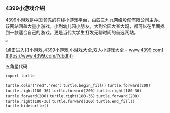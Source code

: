 ### 4399小游戏介绍

4399小游戏是中国领先的在线小游戏平台，由四三九九网络股份有限公司主办。该网站涵盖大量小游戏，小到幼儿园小朋友，大到公园大爷大妈，都可以在里面找到一款适合自己的游戏。更是当代大学生打发无聊时间的首选网站。

<img src="C:\Users\鄢菲菲\Videos\Captures\小游戏,4399小游戏,小游戏大全,双人小游戏大全 - www.4399.com 和另外 1 个页面 - 个人 - Microsoft​ Edge 2022_12_17 22_39_30.png" style="zoom: 50%;" />

[点击进入]([小游戏,4399小游戏,小游戏大全,双人小游戏大全 - www.4399.com](https://www.4399.com/?dbdh))

五角星代码

`import turtle`

`turtle.color("red","red")`
`turtle.begin_fill()`
`turtle.forward(200)`
`turtle.right(180-36)`
`turtle.forward(200)`
`turtle.right(180-36)`
`turtle.forward(200)`
`turtle.right(180-36)`
`turtle.forward(200)`
`turtle.right(180-36)`
`turtle.forward(200)`
`turtle.end_fill()`
`turtle.hideturtle()`
